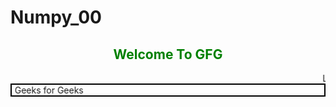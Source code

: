 # Numpy_00

<!DOCTYPE html>
<html>
 
<body>
    <h2 style="text-align: center; color: green;">
      Welcome To GFG
      </h2>
    <marquee> Lets Move this text.</marquee>
    <marquee direction="right" behavior="alternate"
             style="border:BLACK 2px SOLID">
        Geeks for Geeks
    </marquee>
</body>
 
</html>
